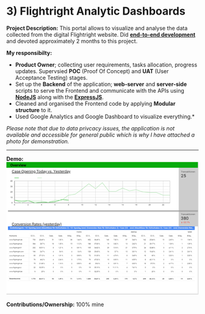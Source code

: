 # 3) Flightright Analytic Dashboards

**Project Description:** This portal allows to visualize and analyse the data collected from the digital Flightright website. Did **[end-to-end development](http://www.rapidsofttechnologies.com/end-to-end-website-development.php)** and devoted approximately 2 months to this project.

**My responsibilty:**
* **Product Owner**; collecting user requirements, tasks allocation, progress updates. Supervsied **POC** (Proof Of Concept) and **UAT** (User Acceptance Testing) stages.
* Set up the **Backend** of the application; **web-server** and **server-side** scripts to serve the Frontend and communicate with the APIs using **[NodeJS](https://nodejs.org/en/)** along with the **[ExpressJS](https://expressjs.com/)**.
* Cleaned and organised the Frontend code by applying **Modular structure** to it. 
* Used Google Analytics and Google Dashboard to visualize everything.*

*Please note that due to data privcacy issues, the application is not available and accessible for general public which is why I have attached a photo for demonstration.*

---

**Demo:**
![Screen ok](https://github.com/mustafaparekh53/PastProjects/blob/master/1%20ClaimCheck%20Dashboards/Photos/Picture1.png)


**Contributions/Ownership:** 100% mine

